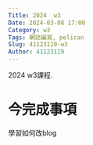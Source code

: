 ```yaml
---
Title: 2024  w3
Date: 2024-03-08 17:00
Category: w3
Tags: 網誌編寫, pelican
Slug: 41123119-w3
Author: 41123119
---
```


2024 w3課程.

<!-- PELICAN_END_SUMMARY -->

# 今完成事項
<p>學習如何改blog</p>
